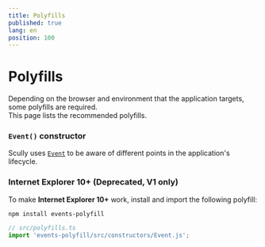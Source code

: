 ```yaml
---
title: Polyfills
published: true
lang: en
position: 100
---
```


# Polyfills

Depending on the browser and environment that the application targets, some polyfills are required.  
This page lists the recommended polyfills.

### `Event()` constructor

Scully uses [`Event`](https://developer.mozilla.org/en-US/docs/Web/API/Event/Event)
to be aware of different points in the application's lifecycle.

### Internet Explorer 10+ (Deprecated, V1 only)

To make **Internet Explorer 10+** work, install and import the following polyfill:

`npm install events-polyfill`

```typescript
// src/polyfills.ts
import 'events-polyfill/src/constructors/Event.js';
```
